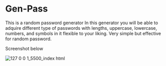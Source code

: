 # Gen-Pass
This is a random password generator
In this generator you will be able to adquire different type of passwords with lengths, uppercase, lowercase, numbers, and symbols in it flexible to your liking.
Very simple but effective for random password.



Screenshot below

![127 0 0 1_5500_index html](https://user-images.githubusercontent.com/106676739/176726679-e6d6af8f-2f78-4df7-a1c0-f1c205e6cbce.png)

